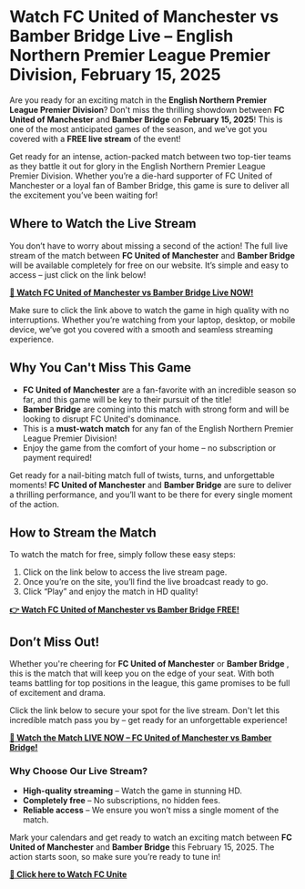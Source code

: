 # Watch FC United of Manchester vs Bamber Bridge Live – English Northern Premier League Premier Division, February 15, 2025

Are you ready for an exciting match in the **English Northern Premier League Premier Division**? Don't miss the thrilling showdown between **FC United of Manchester** and **Bamber Bridge** on **February 15, 2025**! This is one of the most anticipated games of the season, and we’ve got you covered with a **FREE live stream** of the event!

Get ready for an intense, action-packed match between two top-tier teams as they battle it out for glory in the English Northern Premier League Premier Division. Whether you’re a die-hard supporter of FC United of Manchester or a loyal fan of Bamber Bridge, this game is sure to deliver all the excitement you’ve been waiting for!

## Where to Watch the Live Stream

You don’t have to worry about missing a second of the action! The full live stream of the match between **FC United of Manchester** and **Bamber Bridge** will be available completely for free on our website. It’s simple and easy to access – just click on the link below!

**[🎥 Watch FC United of Manchester vs Bamber Bridge Live NOW!](https://tinyurl.com/livestreamfreeo?st=FC+United+of+Manchester+vs+Bamber+Bridge&si=ghc)**

Make sure to click the link above to watch the game in high quality with no interruptions. Whether you’re watching from your laptop, desktop, or mobile device, we’ve got you covered with a smooth and seamless streaming experience.

## Why You Can't Miss This Game

- **FC United of Manchester** are a fan-favorite with an incredible season so far, and this game will be key to their pursuit of the title!
- **Bamber Bridge** are coming into this match with strong form and will be looking to disrupt FC United's dominance.
- This is a **must-watch match** for any fan of the English Northern Premier League Premier Division!
- Enjoy the game from the comfort of your home – no subscription or payment required!

Get ready for a nail-biting match full of twists, turns, and unforgettable moments! **FC United of Manchester** and **Bamber Bridge** are sure to deliver a thrilling performance, and you’ll want to be there for every single moment of the action.

## How to Stream the Match

To watch the match for free, simply follow these easy steps:

1. Click on the link below to access the live stream page.
2. Once you’re on the site, you’ll find the live broadcast ready to go.
3. Click “Play” and enjoy the match in HD quality!

**[👉 Watch FC United of Manchester vs Bamber Bridge FREE!](https://tinyurl.com/livestreamfreeo?st=FC+United+of+Manchester+vs+Bamber+Bridge&si=ghc)**

## Don’t Miss Out!

Whether you're cheering for **FC United of Manchester** or **Bamber Bridge** , this is the match that will keep you on the edge of your seat. With both teams battling for top positions in the league, this game promises to be full of excitement and drama.

Click the link below to secure your spot for the live stream. Don't let this incredible match pass you by – get ready for an unforgettable experience!

**[🚨 Watch the Match LIVE NOW – FC United of Manchester vs Bamber Bridge!](https://tinyurl.com/livestreamfreeo?st=FC+United+of+Manchester+vs+Bamber+Bridge&si=ghc)**

### Why Choose Our Live Stream?

- **High-quality streaming** – Watch the game in stunning HD.
- **Completely free** – No subscriptions, no hidden fees.
- **Reliable access** – We ensure you won’t miss a single moment of the match.

Mark your calendars and get ready to watch an exciting match between **FC United of Manchester** and **Bamber Bridge** this February 15, 2025. The action starts soon, so make sure you’re ready to tune in!

**[📅 Click here to Watch FC Unite](https://tinyurl.com/livestreamfreeo?st=FC+United+of+Manchester+vs+Bamber+Bridge&si=ghc)**
